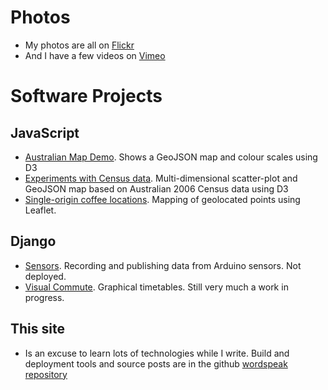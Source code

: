 <!--
.. title: Software and Photos
.. slug: projects
.. date: 2013/01/12 17:56:51
.. spellcheck_exceptions: Arduino,Django,Flickr,GeoJSON,JavaScript,Multi,Vimeo,geolocated,github,wordspeak
.. tags: Technology, Photography
.. link: 
.. description: 
-->


Photos
======

-   My photos are all on [Flickr](http://flickr.com/photos/edwin_steele)
-   And I have a few videos on [Vimeo](https://vimeo.com/edwinsteele/videos)

Software Projects
=================

JavaScript
----------

-   [Australian Map Demo](/pages/d3/d3-australian-map-demo.html). Shows a GeoJSON map and colour scales using D3
-   [Experiments with Census data](/pages/d3/d3-nt-sla-map.html). Multi-dimensional scatter-plot and GeoJSON map based on Australian 2006 Census data using D3
-   [Single-origin coffee locations](/pages/single-origin-coffee-sources.html). Mapping of geolocated points using Leaflet.

Django
------

-   [Sensors](https://github.com/edwinsteele/sensorsproject). Recording and publishing data from Arduino sensors. Not deployed.
-   [Visual Commute](https://github.com/edwinsteele/visual-commute). Graphical timetables. Still very much a work in progress.

This site
---------

-   Is an excuse to learn lots of technologies while I write. Build and deployment tools and source posts are in the github [wordspeak repository](https://github.com/edwinsteele/wordspeak.org)

